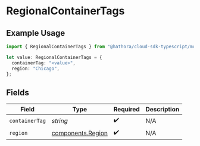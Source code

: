 # RegionalContainerTags

## Example Usage

```typescript
import { RegionalContainerTags } from "@hathora/cloud-sdk-typescript/models/components";

let value: RegionalContainerTags = {
  containerTag: "<value>",
  region: "Chicago",
};
```

## Fields

| Field                                                  | Type                                                   | Required                                               | Description                                            |
| ------------------------------------------------------ | ------------------------------------------------------ | ------------------------------------------------------ | ------------------------------------------------------ |
| `containerTag`                                         | *string*                                               | :heavy_check_mark:                                     | N/A                                                    |
| `region`                                               | [components.Region](../../models/components/region.md) | :heavy_check_mark:                                     | N/A                                                    |